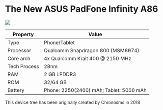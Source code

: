 # The New ASUS PadFone Infinity A86

![](https://pp.userapi.com/c824500/v824500393/19de35/7GKsO3scIN0.jpg)


|Property|Value|
|--|--|
|Type|Phone/Tablet|
|Processor|Qualcomm Snapdragon 800 (MSM8974)|
|Core arch|4x Qualcomm Krait 400 @ 2150 MHz|
|Tech Process|28nm|
|RAM|2 GB LPDDR3|
|ROM|32/64 GB
|Battery|Phone: 2250(2400) mAh; Tablet: 5000 mAh|

This device tree has been originally created by Chronosms in 2018
